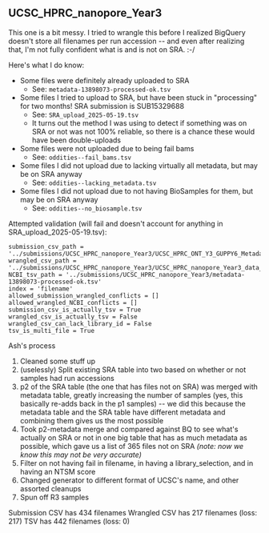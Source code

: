 ## UCSC_HPRC_nanopore_Year3
This one is a bit messy. I tried to wrangle this before I realized BigQuery doesn't store all filenames per run accession -- and even after realizing that, I'm not fully confident what is and is not on SRA. :-/

Here's what I do know:
* Some files were definitely already uploaded to SRA
	* See: `metadata-13898073-processed-ok.tsv`
* Some files I tried to upload to SRA, but have been stuck in "processing" for two months! SRA submission is SUB15329688
	* See: `SRA_upload_2025-05-19.tsv`
	* It turns out the method I was using to detect if something was on SRA or not was not 100% reliable, so there is a chance these would have been double-uploads
* Some files were not uploaded due to being fail bams
  * See: `oddities--fail_bams.tsv`
* Some files I did not upload due to lacking virtually all metadata, but may be on SRA anyway
  * See: `oddities--lacking_metadata.tsv` 
* Some files I did not upload due to not having BioSamples for them, but may be on SRA anyway
  * See: `oddities--no_biosample.tsv`


Attempted validation (will fail and doesn't account for anything in SRA_upload_2025-05-19.tsv):
```
submission_csv_path = '../submissions/UCSC_HPRC_nanopore_Year3/UCSC_HPRC_ONT_Y3_GUPPY6_Metadata_Submission.tsv'
wrangled_csv_path = '../submissions/UCSC_HPRC_nanopore_Year3/UCSC_HPRC_nanopore_Year3_data_table.csv'
NCBI_tsv_path = '../submissions/UCSC_HPRC_nanopore_Year3/metadata-13898073-processed-ok.tsv'
index = 'filename'
allowed_submission_wrangled_conflicts = []
allowed_wrangled_NCBI_conflicts = []
submission_csv_is_actually_tsv = True
wrangled_csv_is_actually_tsv = False
wrangled_csv_can_lack_library_id = False
tsv_is_multi_file = True
```


Ash's process
1. Cleaned some stuff up
2. (uselessly) Split existing SRA table into two based on whether or not samples had run accessions
3. p2 of the SRA table (the one that has files not on SRA) was merged with metadata table, greatly increasing the number of samples (yes, this basically re-adds back in the p1 samples) -- we did this because the metadata table and the SRA table have different metadata and combining them gives us the most possible
4. Took p2-metadata merge and compared against BQ to see what's actually on SRA or not in one big table that has as much metadata as possible, which gave us a list of 365 files not on SRA *(note: now we know this may not be very accurate)*
5. Filter on not having fail in filename, in having a library_selection, and in having an NTSM score
6. Changed generator to different format of UCSC's name, and other assorted cleanups
7. Spun off R3 samples


Submission CSV has 434 filenames
Wrangled CSV has 217 filenames (loss: 217)
TSV has 442 filenames (loss: 0)
